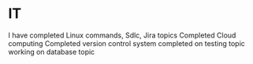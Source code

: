 # IT
I have completed Linux commands, Sdlc, Jira topics
Completed Cloud computing
Completed version control system
completed on testing topic
working on database topic

